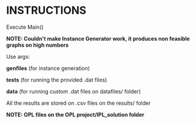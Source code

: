 # INSTRUCTIONS
Execute Main()

**NOTE: Couldn't make Instance Generator work, it produces non feasible graphs on high numbers**

Use args:

**genfiles** (for instance generation)

**tests** (for running the provided .dat files)

**data** (for running custom .dat files on datafiles/ folder)


All the results are stored on .csv files on the results/ folder

**NOTE: OPL files on the OPL project/IPL_solution folder**
